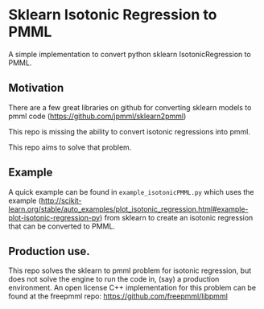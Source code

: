 # Sklearn Isotonic Regression to PMML
A simple implementation to convert python sklearn IsotonicRegression to PMML.

## Motivation
There are a few great libraries on github for converting sklearn models to pmml code (https://github.com/jpmml/sklearn2pmml)

This repo is missing the ability to convert isotonic regressions into pmml.  

This repo aims to solve that problem.

## Example
A quick example can be found in `example_isotonicPMML.py` which uses the example (http://scikit-learn.org/stable/auto_examples/plot_isotonic_regression.html#example-plot-isotonic-regression-py) from sklearn to create an isotonic regression that can be converted to PMML.

## Production use.
This repo solves the sklearn to pmml problem for isotonic regression, but does not solve the engine to run the code in, (say) a production environment.
An open license C++ implementation for this problem can be found at the freepmml repo: https://github.com/freepmml/libpmml
